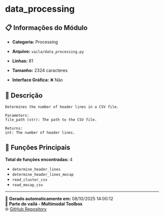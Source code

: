 # data_processing

## 📋 Informações do Módulo

- **Categoria:** Processing
- **Arquivo:** `vaila/data_processing.py`
- **Linhas:** 81
- **Tamanho:** 2324 caracteres


- **Interface Gráfica:** ❌ Não

## 📖 Descrição


    Determines the number of header lines in a CSV file.

    Parameters:
    file_path (str): The path to the CSV file.

    Returns:
    int: The number of header lines.
    

## 🔧 Funções Principais

**Total de funções encontradas:** 4

- `determine_header_lines`
- `determine_header_lines_mocap`
- `read_cluster_csv`
- `read_mocap_csv`




---

📅 **Gerado automaticamente em:** 08/10/2025 14:00:12  
🔗 **Parte do vailá - Multimodal Toolbox**  
🌐 [GitHub Repository](https://github.com/vaila-multimodaltoolbox/vaila)
